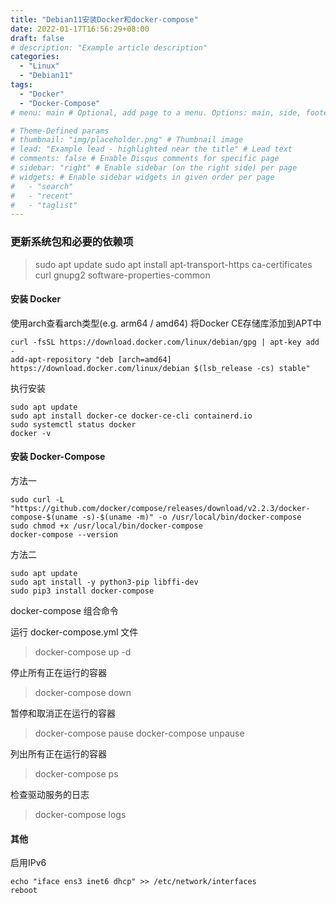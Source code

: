 ```yaml
---
title: "Debian11安装Docker和docker-compose"
date: 2022-01-17T16:56:29+08:00
draft: false
# description: "Example article description"
categories:
  - "Linux"
  - "Debian11"
tags:
  - "Docker"
  - "Docker-Compose"
# menu: main # Optional, add page to a menu. Options: main, side, footer

# Theme-Defined params
# thumbnail: "img/placeholder.png" # Thumbnail image
# lead: "Example lead - highlighted near the title" # Lead text
# comments: false # Enable Disqus comments for specific page
# sidebar: "right" # Enable sidebar (on the right side) per page
# widgets: # Enable sidebar widgets in given order per page
#   - "search"
#   - "recent"
#   - "taglist"
---
```


### 更新系统包和必要的依赖项
>sudo apt update
>sudo apt install apt-transport-https ca-certificates curl gnupg2 software-properties-common

#### 安装 Docker
使用arch查看arch类型(e.g. arm64 / amd64)
将Docker CE存储库添加到APT中
```
curl -fsSL https://download.docker.com/linux/debian/gpg | apt-key add -
add-apt-repository "deb [arch=amd64] https://download.docker.com/linux/debian $(lsb_release -cs) stable"
```

执行安装
```
sudo apt update
sudo apt install docker-ce docker-ce-cli containerd.io
sudo systemctl status docker
docker -v
```

#### 安装 Docker-Compose
方法一
```
sudo curl -L "https://github.com/docker/compose/releases/download/v2.2.3/docker-compose-$(uname -s)-$(uname -m)" -o /usr/local/bin/docker-compose
sudo chmod +x /usr/local/bin/docker-compose
docker-compose --version
```
方法二

```
sudo apt update
sudo apt install -y python3-pip libffi-dev
sudo pip3 install docker-compose
```
docker-compose 组合命令

运行 docker-compose.yml 文件

>docker-compose up -d

停止所有正在运行的容器

>docker-compose down

暂停和取消正在运行的容器

>docker-compose pause
>docker-compose unpause

列出所有正在运行的容器

>docker-compose ps

检查驱动服务的日志

>docker-compose logs

#### 其他
启用IPv6
```
echo "iface ens3 inet6 dhcp" >> /etc/network/interfaces
reboot
```
